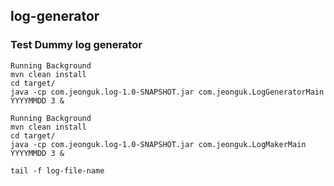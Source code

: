 ## log-generator

### Test Dummy log generator

```
Running Background
mvn clean install
cd target/
java -cp com.jeonguk.log-1.0-SNAPSHOT.jar com.jeonguk.LogGeneratorMain YYYYMMDD 3 &
```
 
```
Running Background
mvn clean install
cd target/
java -cp com.jeonguk.log-1.0-SNAPSHOT.jar com.jeonguk.LogMakerMain YYYYMMDD 3 &

tail -f log-file-name
```
